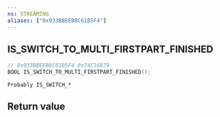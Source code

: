 ```yaml
---
ns: STREAMING
aliases: ["0x933BBEEB8C61B5F4"]
---
```

## IS_SWITCH_TO_MULTI_FIRSTPART_FINISHED

```c
// 0x933BBEEB8C61B5F4 0x74C16879
BOOL IS_SWITCH_TO_MULTI_FIRSTPART_FINISHED();
```

```
Probably IS_SWITCH_*
```

## Return value
